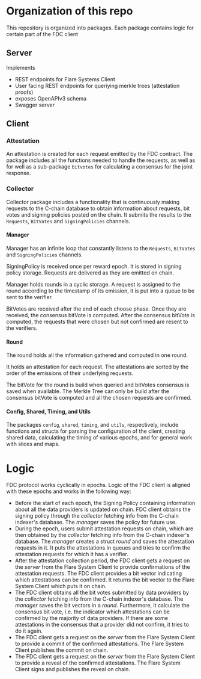 # Organization of this repo

This repository is organized into packages.
Each package contains logic for certain part of the FDC client

## Server

Implements

-   REST endpoints for Flare Systems Client
-   User facing REST endpoints for queriying merkle trees (attestation proofs)
-   exposes OpenAPIv3 schema
-   Swagger server

## Client

### Attestation

An attestation is created for each request emitted by the FDC contract. The
package includes all the functions needed to handle the requests, as well as
for well as a sub-package `bitvotes` for calculating a consensus for the
joint response.

### Collector

Collector package includes a functionality that is continuously making requests
to the C-chain database to obtain information about requests, bit votes and
signing policies posted on the chain. It submits the results to the
`Requests`, `BitVotes` and `SigningPolicies` channels.

#### Manager

Manager has an infinite loop that constantly listens to the `Requests`, `BitVotes` and `SigningPolicies` channels.

SigningPolicy is received once per reward epoch. It is stored in signing policy storage.
Requests are delivered as they are emitted on chain. 

Manager holds rounds in a cyclic storage. A request is assigned to the round according to the timestamp of its emission, it is put into a queue to be sent to the verifier.

BitVotes are received after the end of each choose phase.
Once they are received, the consensus bitVote is computed.
After the consensus bitVote is computed, the requests that were chosen but not confirmed are resent to the verifiers.

#### Round

The round holds all the information gathered and computed in one round.

It holds an attestation for each request.
The attestations are sorted by the order of the emissions of their underlying requests.

The bitVote for the round is build when queried and bitVotes consensus is saved when available.
The Merkle Tree can only be build after the consensus bitVote is computed and all the chosen requests are confirmed.

#### Config, Shared, Timing, and Utils

The packages `config`, `shared`, `timing`, and `utils`, respectively, include functions 
and structs for parsing the configuration of the client, creating shared data, calculating
the timing of various epochs, and for general work with slices and maps.

# Logic

FDC protocol works cyclically in epochs. Logic of the FDC client is aligned with these epochs and works in the following way:

-   Before the start of each epoch, the Signing Policy containing information about
    all the data providers is updated on chain. FDC client obtains the signing policy
    through the _collector_ fetching info from the C-chain indexer's database. The
    _manager_ saves the policy for future use.
-   During the epoch, users submit attestation requests on chain, which are then
    obtained by the _collector_ fetching info from the C-chain indexer's database. The
    _manager_ creates a struct _round_ and saves the attestation requests in it. It puts
    the attestations in queues and tries to confirm the attestation requests for which
    it has a verifier.
-   After the attestation collection period, the FDC client gets a request on the _server_
    from the Flare System Client to provide confirmations of the attestation requests.
    The FDC client provides a bit vector indicating which attestations can be confirmed.
    It returns the bit vector to the Flare System Client which puts it on chain.
-   The FDC client obtains all the bit votes submitted by data providers by the
    _collector_ fetching info from the C-chain indexer's database. The
    _manager_ saves the bit vectors in a _round_. Furthermore, it calculate the consensus
    bit vote, i.e. the indicator which attestations can be confirmed by the majority of
    data providers. If there are some attestations in the consensus that a provider
    did not confirm, it tries to do it again.
-   The FDC client gets a request on the _server_ from the Flare System Client to provide
    a commit of the confirmed attestations. The Flare System Client publishes the commit
    on chain.
-   The FDC client gets a request on the _server_ from the Flare System Client to provide
    a reveal of the confirmed attestations. The Flare System Client signs and publishes
    the reveal on chain.
